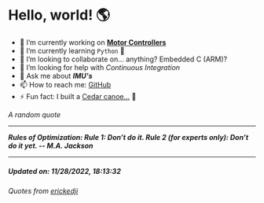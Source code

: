 # Hello, world! 🌎


- 🔧 I’m currently working on [**Motor Controllers**](https://github.com/kyleRhess/MicroMotor)
- 🌱 I’m currently learning `Python` **🐍**
- 👯 I’m looking to collaborate on... anything? Embedded C (ARM)?
- 🤔 I’m looking for help with *Continuous Integration*
- 💬 Ask me about ***IMU's***
- 📫 How to reach me: [GitHub](https://github.com/kyleRhess)
- ⚡ Fun fact: I built a [Cedar canoe...](https://kylerhess.github.io/canoe.html) 🛶

_A random quote_
___
***Rules of Optimization:
Rule 1: Don’t do it.
Rule 2 (for experts only): Don’t do it yet.
-- M.A. Jackson***
___
##### Updated on: 11/28/2022, 18:13:32
###### Quotes from [erickedji](https://gist.github.com/erickedji/68802)